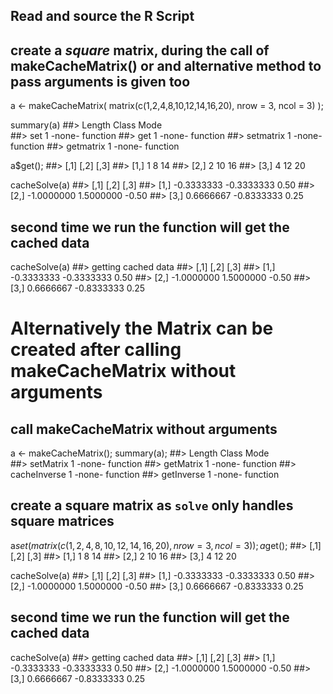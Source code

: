 ## Read and source the R Script
## create a *square* matrix, during the call of makeCacheMatrix() or and alternative method to pass arguments is given too
a <- makeCacheMatrix( matrix(c(1,2,4,8,10,12,14,16,20), nrow = 3, ncol = 3) );

summary(a)
##>           Length Class  Mode    
##> set       1      -none- function
##> get       1      -none- function
##> setmatrix 1      -none- function
##> getmatrix 1      -none- function

a$get();
##>      [,1] [,2] [,3]
##> [1,]    1    8   14
##> [2,]    2   10   16
##> [3,]    4   12   20

cacheSolve(a)
##>            [,1]       [,2]  [,3]
##> [1,] -0.3333333 -0.3333333  0.50
##> [2,] -1.0000000  1.5000000 -0.50
##> [3,]  0.6666667 -0.8333333  0.25

## second time we run the function will get the cached data
cacheSolve(a)
##> getting cached data
##>           [,1]       [,2]  [,3]
##> [1,] -0.3333333 -0.3333333  0.50
##> [2,] -1.0000000  1.5000000 -0.50
##> [3,]  0.6666667 -0.8333333  0.25

# Alternatively the Matrix can be created after calling makeCacheMatrix without arguments
## call makeCacheMatrix without arguments
a <- makeCacheMatrix();
summary(a);
##>              Length Class  Mode    
##> setMatrix    1      -none- function
##> getMatrix    1      -none- function
##> cacheInverse 1      -none- function
##> getInverse   1      -none- function

## create a square matrix as `solve` only handles square matrices
a$set( matrix(c(1,2,4,8,10,12,14,16,20), nrow = 3, ncol = 3) );
a$get();
##>      [,1] [,2] [,3]
##> [1,]    1    8   14
##> [2,]    2   10   16
##> [3,]    4   12   20

cacheSolve(a)
##>            [,1]       [,2]  [,3]
##> [1,] -0.3333333 -0.3333333  0.50
##> [2,] -1.0000000  1.5000000 -0.50
##> [3,]  0.6666667 -0.8333333  0.25

## second time we run the function will get the cached data
cacheSolve(a)
##> getting cached data
##>            [,1]       [,2]  [,3]
##> [1,] -0.3333333 -0.3333333  0.50
##> [2,] -1.0000000  1.5000000 -0.50
##> [3,]  0.6666667 -0.8333333  0.25
